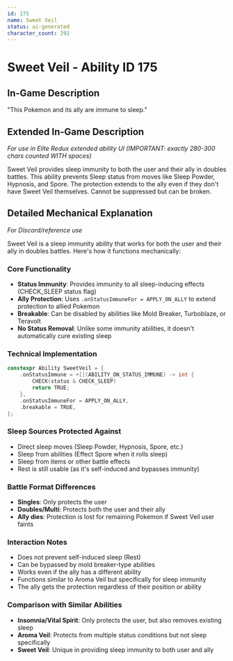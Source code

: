 ```yaml
---
id: 175
name: Sweet Veil
status: ai-generated
character_count: 292
---
```


# Sweet Veil - Ability ID 175

## In-Game Description
"This Pokemon and its ally are immune to sleep."

## Extended In-Game Description
*For use in Elite Redux extended ability UI (IMPORTANT: exactly 280-300 chars counted WITH spaces)*

Sweet Veil provides sleep immunity to both the user and their ally in doubles battles. This ability prevents Sleep status from moves like Sleep Powder, Hypnosis, and Spore. The protection extends to the ally even if they don't have Sweet Veil themselves. Cannot be suppressed but can be broken.

## Detailed Mechanical Explanation
*For Discord/reference use*

Sweet Veil is a sleep immunity ability that works for both the user and their ally in doubles battles. Here's how it functions mechanically:

### Core Functionality
- **Status Immunity**: Provides immunity to all sleep-inducing effects (CHECK_SLEEP status flag)
- **Ally Protection**: Uses `.onStatusImmuneFor = APPLY_ON_ALLY` to extend protection to allied Pokemon
- **Breakable**: Can be disabled by abilities like Mold Breaker, Turboblaze, or Teravolt
- **No Status Removal**: Unlike some immunity abilities, it doesn't automatically cure existing sleep

### Technical Implementation
```cpp
constexpr Ability SweetVeil = {
    .onStatusImmune = +[](ABILITY_ON_STATUS_IMMUNE) -> int {
        CHECK(status & CHECK_SLEEP)
        return TRUE;
    },
    .onStatusImmuneFor = APPLY_ON_ALLY,
    .breakable = TRUE,
};
```

### Sleep Sources Protected Against
- Direct sleep moves (Sleep Powder, Hypnosis, Spore, etc.)
- Sleep from abilities (Effect Spore when it rolls sleep)
- Sleep from items or other battle effects
- Rest is still usable (as it's self-induced and bypasses immunity)

### Battle Format Differences
- **Singles**: Only protects the user
- **Doubles/Multi**: Protects both the user and their ally
- **Ally dies**: Protection is lost for remaining Pokemon if Sweet Veil user faints

### Interaction Notes
- Does not prevent self-induced sleep (Rest)
- Can be bypassed by mold breaker-type abilities
- Works even if the ally has a different ability
- Functions similar to Aroma Veil but specifically for sleep immunity
- The ally gets the protection regardless of their position or ability

### Comparison with Similar Abilities
- **Insomnia/Vital Spirit**: Only protects the user, but also removes existing sleep
- **Aroma Veil**: Protects from multiple status conditions but not sleep specifically
- **Sweet Veil**: Unique in providing sleep immunity to both user and ally